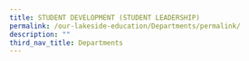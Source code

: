 ```yaml
---
title: STUDENT DEVELOPMENT (STUDENT LEADERSHIP)
permalink: /our-lakeside-education/Departments/permalink/
description: ""
third_nav_title: Departments
---
```

